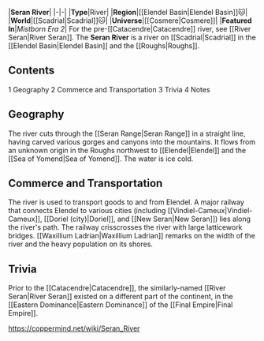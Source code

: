 |**Seran River**|
|-|-|
|**Type**|River|
|**Region**|[[Elendel Basin\|Elendel Basin]]🐱︎|
|**World**|[[Scadrial\|Scadrial]]🐱︎|
|**Universe**|[[Cosmere\|Cosmere]]|
|**Featured In**|*Mistborn Era 2*|
For the pre-[[Catacendre\|Catacendre]] river, see [[River Seran\|River Seran]].
The **Seran River** is a river on [[Scadrial\|Scadrial]] in the [[Elendel Basin\|Elendel Basin]] and the [[Roughs\|Roughs]].

## Contents

1 Geography
2 Commerce and Transportation
3 Trivia
4 Notes


## Geography
The river cuts through the [[Seran Range\|Seran Range]] in a straight line, having carved various gorges and canyons into the mountains. It flows from an unknown origin in the Roughs northwest to [[Elendel\|Elendel]] and the [[Sea of Yomend\|Sea of Yomend]]. The water is ice cold.

## Commerce and Transportation
The river is used to transport goods to and from Elendel. A major railway that connects Elendel to various cities (including [[Vindiel-Cameux\|Vindiel-Cameux]], [[Doriel (city)\|Doriel]], and [[New Seran\|New Seran]]) lies along the river's path. The railway crisscrosses the river with large latticework bridges. [[Waxillium Ladrian\|Waxillium Ladrian]] remarks on the width of the river and the heavy population on its shores.

## Trivia
Prior to the [[Catacendre\|Catacendre]], the similarly-named [[River Seran\|River Seran]] existed on a different part of the continent, in the [[Eastern Dominance\|Eastern Dominance]] of the [[Final Empire\|Final Empire]].


https://coppermind.net/wiki/Seran_River
